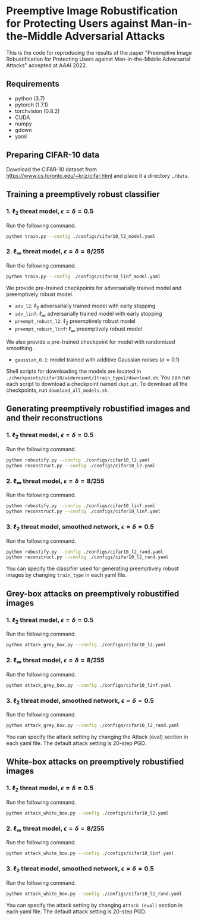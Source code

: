 # Preemptive Image Robustification for Protecting Users against Man-in-the-Middle Adversarial Attacks

This is the code for reproducing the results of the paper "Preemptive Image Robustification for Protecting Users against Man-in-the-Middle Adversarial Attacks" accepted at AAAI 2022.

## Requirements

- python (3.7)
- pytorch (1.7.1)
- torchvision (0.8.2)
- CUDA
- numpy
- gdown
- yaml

## Preparing CIFAR-10 data

Download the CIFAR-10 dataset from https://www.cs.toronto.edu/~kriz/cifar.html and place it a directory ```./data```.

## Training a preemptively robust classifier

### 1. $\ell_2$ threat model, $\epsilon = \delta = 0.5$

Run the following command.
```bash
python train.py --config ./configs/cifar10_l2_model.yaml
```

### 2. $\ell_\infty$ threat model, $\epsilon = \delta = 8/255$

Run the following command.
```bash
python train.py --config ./configs/cifar10_linf_model.yaml
```
We provide pre-trained checkpoints for adversarially trained model and preemptively robust model.

- ```adv_l2```: $\ell_2$ adversarially trained model with early stopping
- ```adv_linf```: $\ell_\infty$ adversarially trained model with early stopping
- ```preempt_robust_l2```: $\ell_2$ preemptively robust model
- ```preempt_robust_linf```: $\ell_\infty$ preemptively robust model

We also provide a pre-trained checkpoint for model with randomized smoothing.
- ```gaussian_0.1```: model trained with additive Gaussian noises ($\sigma=0.1$)

Shell scripts for downloading the models are located in ```./checkpoints/cifar10/wideresent/[train_type]/download.sh```. You can run each script to download a checkpoint named ```ckpt.pt```. To download all the checkpoints, run ```download_all_models.sh```.

## Generating preemptively robustified images and and their reconstructions

### 1. $\ell_2$ threat model, $\epsilon = \delta = 0.5$

Run the following command.
```bash
python robustify.py --config ./configs/cifar10_l2.yaml
python reconstruct.py --config ./configs/cifar10_l2.yaml
```

### 2. $\ell_\infty$ threat model, $\epsilon = \delta = 8/255$

Run the following command.
```bash
python robustify.py --config ./configs/cifar10_linf.yaml
python reconstruct.py --config ./configs/cifar10_linf.yaml
```

### 3. $\ell_2$ threat model, smoothed network, $\epsilon = \delta = 0.5$

Run the following command.
```bash
python robustify.py --config ./configs/cifar10_l2_rand.yaml
python reconstruct.py --config ./configs/cifar10_l2_rand.yaml
```
You can specify the classifier used for generating preemptively robust images by changing `train_type` in each yaml file.

## Grey-box attacks on preemptively robustified images

### 1. $\ell_2$ threat model, $\epsilon = \delta = 0.5$

Run the following command.
```bash
python attack_grey_box.py --config ./configs/cifar10_l2.yaml
```

### 2. $\ell_\infty$ threat model, $\epsilon = \delta = 8/255$

Run the following command.
```bash
python attack_grey_box.py --config ./configs/cifar10_linf.yaml
```

### 3. $\ell_2$ threat model, smoothed network, $\epsilon = \delta = 0.5$

Run the following command.
```bash
python attack_grey_box.py --config ./configs/cifar10_l2_rand.yaml
```

You can specify the attack setting by changing the Attack (eval) section in each yaml file. The default attack setting is 20-step PGD.

## White-box attacks on preemptively robustified images  

### 1. $\ell_2$ threat model, $\epsilon = \delta = 0.5$

Run the following command.
```bash
python attack_white_box.py --config ./configs/cifar10_l2.yaml
```

### 2. $\ell_\infty$ threat model, $\epsilon = \delta = 8/255$

Run the following command.
```bash
python attack_white_box.py --config ./configs/cifar10_linf.yaml
```  

### 3. $\ell_2$ threat model, smoothed network, $\epsilon = \delta = 0.5$

Run the following command.
```bash
python attack_white_box.py --config ./configs/cifar10_l2_rand.yaml
```

You can specify the attack setting by changing ```Attack (eval)``` section in each yaml file. The default attack setting is 20-step PGD.
